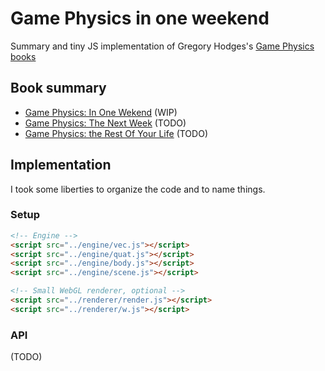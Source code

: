 # Game Physics in one weekend

Summary and tiny JS implementation of Gregory Hodges's [Game Physics books](https://gamephysicsweekend.github.io)


## Book summary

- [Game Physics: In One Wekend](https://xem.github.io/GamePhysicsJS/1/index.html) (WIP)
- [Game Physics: The Next Week](https://xem.github.io/GamePhysicsJS/2/index.html) (TODO)
- [Game Physics: the Rest Of Your Life](https://xem.github.io/GamePhysicsJS/3/index.html) (TODO)



## Implementation 

I took some liberties to organize the code and to name things.

### Setup

```html
<!-- Engine -->
<script src="../engine/vec.js"></script>
<script src="../engine/quat.js"></script>
<script src="../engine/body.js"></script>
<script src="../engine/scene.js"></script>

<!-- Small WebGL renderer, optional -->
<script src="../renderer/render.js"></script>
<script src="../renderer/w.js"></script>
```

### API

(TODO)
